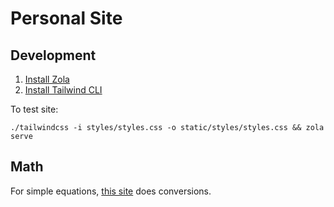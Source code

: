 # Personal Site


## Development

1. [Install Zola](https://www.getzola.org/documentation/getting-started/installation/)
2. [Install Tailwind CLI](https://tailwindcss.com/blog/standalone-cli)

To test site:
```shell
./tailwindcss -i styles/styles.css -o static/styles/styles.css && zola serve
```


## Math

For simple equations, [this site](https://viereck.ch/latex-to-svg/) does conversions. 